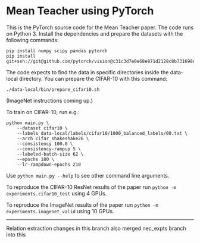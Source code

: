 # Mean Teacher using PyTorch

This is the PyTorch source code for the Mean Teacher paper. The code runs on Python 3. Install the dependencies and prepare the datasets with the following commands:

```
pip install numpy scipy pandas pytorch
pip install git+ssh://git@github.com/pytorch/vision@c31c3d7e0e68e871d2128c8b731698ed3b11b119
```

The code expects to find the data in specific directories inside the data-local directory. You can prepare the CIFAR-10 with this command:

```
./data-local/bin/prepare_cifar10.sh
```

(ImageNet instructions coming up.)

To train on CIFAR-10, run e.g.:

```
python main.py \
    --dataset cifar10 \
    --labels data-local/labels/cifar10/1000_balanced_labels/00.txt \
    --arch cifar_shakeshake26 \
    --consistency 100.0 \
    --consistency-rampup 5 \
    --labeled-batch-size 62 \
    --epochs 180 \
    --lr-rampdown-epochs 210
```

Use `python main.py --help` to see other command line arguments.

To reproduce the CIFAR-10 ResNet results of the paper run `python -m experiments.cifar10_test` using 4 GPUs.

To reproduce the ImageNet results of the paper run `python -m experiments.imagenet_valid` using 10 GPUs.

----------- 

Relation extraction changes in this branch
also merged nec_expts branch into this 
